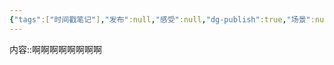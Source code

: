 ```yaml
---
{"tags":["时间戳笔记"],"发布":null,"感受":null,"dg-publish":true,"场景":null,"permalink":"/日记/2024.04.27-20.33/","dgPassFrontmatter":true,"noteIcon":""}
---
```



内容::啊啊啊啊啊啊啊啊